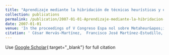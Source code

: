 ```yaml
---
title: "Aprendizaje mediante la hibridación de técnicas heurísticas y estadísticas de optimización en regresión logística binaria"
collection: publications
permalink: /publication/2007-01-01-Aprendizaje-mediante-la-hibridacion-de-tecnicas-heuristicas-y-estadisticas-de-optimizacion-en-regresion-logistica-binaria
date: 2007-01-01
venue: 'In the proceedings of V Congreso Espa nol sobre Metaheur&apos;isticas and Algoritmos Evolutivos y Bioinspirados (MAEB07)'
citation: ' César Hervás-Martínez,  Francisco José Martínez-Estudillo,  Alfonso Carlos Martínez-Estudillo,  Pedro Antonio Gutiérrez,  Juan Carlos Fernández, &quot;Aprendizaje mediante la hibridaci   apos;on de t   apos;ecnicas heur   apos;isticas y estad   apos;isticas de optimizaci   apos;on en regresi   apos;on log   apos;istica binaria.&quot; In the proceedings of V Congreso Espa nol sobre Metaheur   apos;isticas and Algoritmos Evolutivos y Bioinspirados (MAEB07), 2007, pp. 61–68.'
---
```

Use [Google Scholar](https://scholar.google.com/scholar?q=Aprendizaje+mediante+la+hibridaci&#x27;on+de+t&#x27;ecnicas+heur&#x27;isticas+y+estad&#x27;isticas+de+optimizaci&#x27;on+en+regresi&#x27;on+log&#x27;istica+binaria){:target="_blank"} for full citation